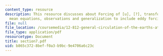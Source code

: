 ```yaml
---
content_type: resource
description: This resource discusses about Forcing of [u], [?], transformed eulerian
  mean equations, observations and generalization to include eddy forcing of condensation.
file: null
file_location: /coursemedia/12-812-general-circulation-of-the-earths-atmosphere-fall-2005/b865c3728beff0a3b9bc9e4706a6c23c_section7.pdf
file_type: application/pdf
resourcetype: Document
title: section7.pdf
uid: b865c372-8bef-f0a3-b9bc-9e4706a6c23c
---
```

